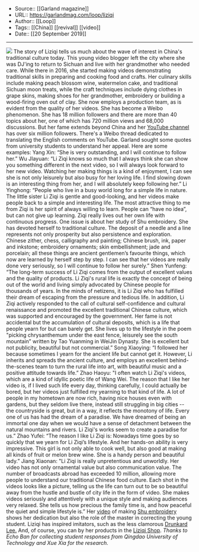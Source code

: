 ﻿
  * Source:: [[Garland magazine]]
  * URL:: https://garlandmag.com/loop/liziqi
  * Author:: [[Loop]]
  * Tags:: [[China]] [[revival]] [[video]]
  * Date:: [[20 September 2019]]


* * *
[![](https://garlandmag.com/wp-content/uploads/2019/09/maxresdefault-1-1024x576.jpg)](https://garlandmag.com/wp-content/uploads/2019/09/maxresdefault-1.jpg)
The story of Liziqi tells us much about the wave of interest in China's traditional culture today.
This young video blogger left the city where she was DJ'ing to return to Sichuan and live with her grandmother who needed care. While there in 2016, she started making videos demonstrating traditional skills in preparing and cooking food and crafts. Her culinary skills include making peach blossom wine, watermelon cake, and traditional Sichuan moon treats, while the craft techniques include dying clothes in grape skins, making shoes for her grandmother, embroidery or building a wood-firing oven out of clay. She now employs a production team, as is evident from the quality of her videos.
She has become a Weibo phenomenon. She has 18 million followers and there are more than 40 topics about her, one of which has 720 million views and 68,000 discussions. But her fame extends beyond China and her [YouTube channel](https://www.youtube.com/channel/UCoC47do520os_4DBMEFGg4A) has over six million followers. There's a Weibo thread dedicated to translating the English comments on YouTube.
Garland sought some quotes from university students to understand her appeal. Here are some examples:
Yang Xin: “She is very outstanding, and I will continue to follow her.”
Wu JIayuan: “Li Ziqi knows so much that I always think she can show you something different in the next video, so I will always look forward to her new video. Watching her making things is a kind of enjoyment, I can see she is not only leisurely but also busy for her loving life. I find slowing down is an interesting thing from her, and I will absolutely keep following her.”
Li Yinghong: “People who live in a busy world long for a simple life in nature. The little sister Li Ziqi is gentle and good-looking, and her videos make people back to a simple and interesting life. The most attractive thing to me from Ziqi is her spirit of always willing to learn. People can “have no idea”, but can not give up learning. Ziqi really lives out her own life with continuous progress. One issue is about her study of Shu embroidery. She has devoted herself to traditional culture. The deposit of a needle and a line represents not only prosperity but also persistence and exploration. Chinese zither, chess, calligraphy and painting; Chinese brush, ink, paper and inkstone; embroidery ornaments; skin embellishment; jade and porcelain; all these things are ancient gentlemen’s favourite things, which now are learned by herself step by step. I can see that her videos are really done very seriously, so I will continue to follow her surely.”
Shen Yunfeng: “The long-term success of Li Ziqi comes from the output of excellent values and the quality of products. Li Ziqi's rural life is exactly the concept of being out of the world and living simply advocated by Chinese people for thousands of years. In the minds of netizens, it is Li Ziqi who has fulfilled their dream of escaping from the pressure and tedious life. In addition, Li Ziqi actively responded to the call of cultural self-confidence and cultural renaissance and promoted the excellent traditional Chinese culture, which was supported and encouraged by the government. Her fame is not accidental but the accumulation of cultural deposits, which is a life that people yearn for but can barely get. She lives up to the lifestyle in the poem "picking chrysanthemum under the east fence, leisurely see the south mountain” written by Tao Yuanming in WeiJin Dynasty. She is excellent but not publicity, beautiful but not commercial.”
Song Xiaoying: “I followed her because sometimes I yearn for the ancient life but cannot get it. However, Li inherits and spreads the ancient culture, and employs an excellent behind-the-scenes team to turn the rural life into art, with beautiful music and a positive attitude towards life.”
Zhao Haoyu: "I often watch Li Ziqi's videos, which are a kind of idyllic poetic life of Wang Wei. The reason that I like her video is, if I lived such life every day, thinking carefully, I could actually be bored, but her videos just fulfilled my yearning to that kind of life. A lot of people in my hometown are now rich, having nice houses even with gardens, but they seldom live there, instead still struggling in big cities -- the countryside is great, but in a way, it reflects the monotony of life. Every one of us has had the dream of a paradise. We have dreamed of being an immortal one day when we would have a sense of detachment between the natural mountains and rivers. Li Ziqi's works seem to create a paradise for us.”
Zhao Yufei: “The reason I like Li Ziqi is: Nowadays time goes by so quickly that we yearn for Li Ziqi’s lifestyle. And her hands-on ability is very impressive. This girl is not only able to cook well, but also good at making all kinds of fruit or melon brew wine. She is a handy person and beautiful lady.”
Jiang Xiaonan: "Li Ziqi is really unpretentious and unworldly. Her video has not only ornamental value but also communication value. The number of broadcasts abroad has exceeded 10 million, allowing more people to understand our traditional Chinese food culture. Each shot in the videos looks like a picture, telling us the life can turn out to be so beautiful away from the hustle and bustle of city life in the form of video. She makes videos seriously and attentively with a unique style and making audiences very relaxed. She tells us how precious the family time is, and how peaceful the quiet and simple lifestyle is.”
Her [video](https://youtu.be/UmEXbJUnFG0) of making [Shu embroidery ](https://garlandmag.com/article/suzhou-embroidery/)shows her dedication but also the role of the master in correcting the young student.
Liziqi has inspired imitators, such as the less clamorous [Drunkard Lee.](https://www.youtube.com/channel/UCT4_rFXULf5E1rWtJC8Kk3w) And, of course, you can by her products in the [Liziqi Shop](https://liziqishop.com/).
 _Thanks to Echo Ban for collecting student responses from Qingdao University of Technology and Xue Xia for the research._
